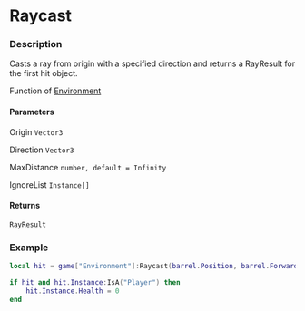 # Raycast

### Description

Casts a ray from origin with a specified direction and returns a RayResult for the first hit object.

Function of [Environment](/classes/Environment/)

#### Parameters

Origin `Vector3`

Direction `Vector3`

MaxDistance `number, default = Infinity`

IgnoreList `Instance[]`

#### Returns

`RayResult`

### Example

```lua
local hit = game["Environment"]:Raycast(barrel.Position, barrel.Forward)

if hit and hit.Instance:IsA("Player") then
    hit.Instance.Health = 0
end
```

